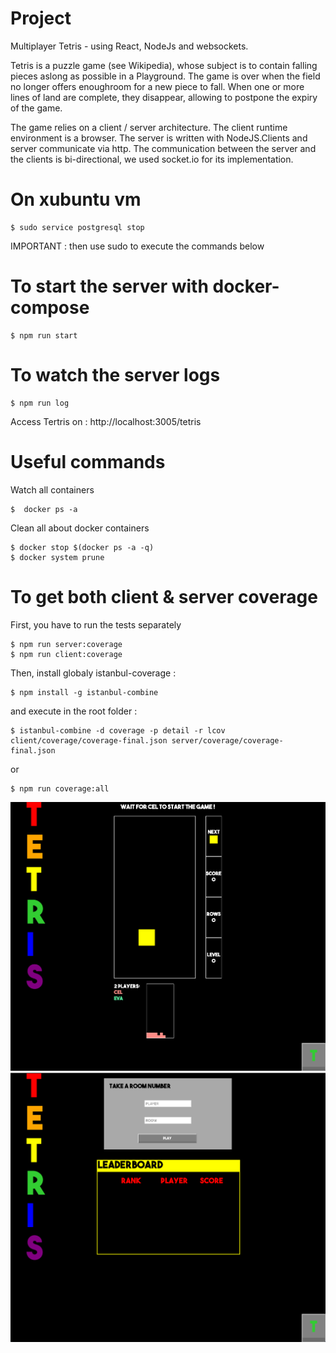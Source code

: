 # Project
Multiplayer Tetris - using React, NodeJs and websockets.

Tetris is a puzzle game (see Wikipedia), whose subject is to contain falling pieces aslong as possible in a Playground. The game is over when the field no longer offers enoughroom for a new piece to fall. When one or more lines of land are complete, they disappear, allowing to postpone the expiry of the game.

The game relies on a client / server architecture. The client runtime environment is a browser. The server is written with NodeJS.Clients and server communicate via http.
The communication between the server and the clients is bi-directional, we used socket.io for its implementation.

# On xubuntu vm
```
$ sudo service postgresql stop
```
IMPORTANT : then use sudo to execute the commands below

# To start the server with docker-compose
```
$ npm run start
```
# To watch the server logs
```
$ npm run log
```

Access Tertris on : http://localhost:3005/tetris

# Useful commands
Watch all containers
```
$  docker ps -a
```
Clean all about docker containers
```
$ docker stop $(docker ps -a -q)
$ docker system prune
```

# To get both client & server coverage
First, you have to run the tests separately
```
$ npm run server:coverage
$ npm run client:coverage
```
Then, install globaly istanbul-coverage :
```
$ npm install -g istanbul-combine
```
and execute in the root folder :
```
$ istanbul-combine -d coverage -p detail -r lcov client/coverage/coverage-final.json server/coverage/coverage-final.json
```
or
```
$ npm run coverage:all
```

![alt text](https://github.com/ccorsin/red-tetris/blob/master/Screenshot%202020-06-06%20at%2020.53.02.png?raw=true)
![alt text](https://github.com/ccorsin/red-tetris/blob/master/Screenshot%202020-06-06%20at%2020.52.15.png?raw=true)
